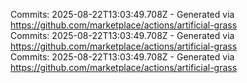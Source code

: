 Commits: 2025-08-22T13:03:49.708Z - Generated via https://github.com/marketplace/actions/artificial-grass
<br>
Commits: 2025-08-22T13:03:49.708Z - Generated via https://github.com/marketplace/actions/artificial-grass
<br>
Commits: 2025-08-22T13:03:49.708Z - Generated via https://github.com/marketplace/actions/artificial-grass
<br>
